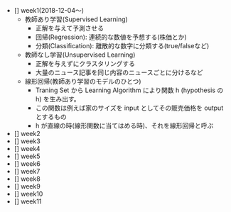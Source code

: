 - [] week1(2018-12-04〜)
  - 教師あり学習(Supervised Learning)
    - 正解を与えて予測させる
    - 回帰(Regression): 連続的な数値を予想する(株価とか)
    - 分類(Classification): 離散的な数字に分類する(true/falseなど)
  - 教師なし学習(Unsupervised Learning)
    - 正解を与えずにクラスタリングする
    - 大量のニュース記事を同じ内容のニュースごとに分けるなど
  - 線形回帰(教師あり学習のモデルのひとつ)
    - Traning Set から Learning Algorithm により関数 h (hypothesis の h) を生み出す。
    - この関数は例えば家のサイズを input としてその販売価格を output とするもの
    - h が直線の時(線形関数に当てはめる時)、それを線形回帰と呼ぶ
- [] week2
- [] week3
- [] week4
- [] week5
- [] week6
- [] week7
- [] week8
- [] week9
- [] week10
- [] week11
